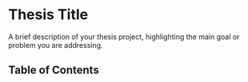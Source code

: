 # Thesis Title

A brief description of your thesis project, highlighting the main goal or problem you are addressing.

## Table of Contents
